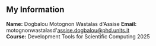 ## My Information
**Name:** Dogbalou Motognon Wastalas d'Assise
**Email:** motognonwastalasd'assise.dogbalou@phd.units.it  
**Course:** Development Tools for Scientific Computing 2025  
